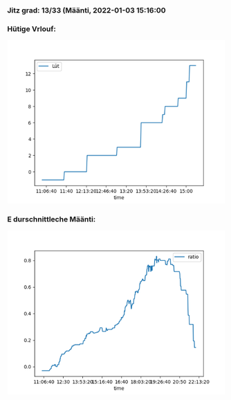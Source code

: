 ### Jitz grad: 13/33 (Määnti, 2022-01-03 15:16:00

### Hütige Vrlouf:
![Graph](Today.png)

### E durschnittleche Määnti:
![Graph](Määnti.png)
